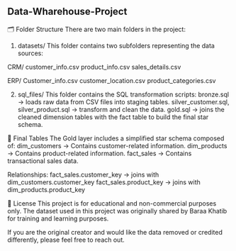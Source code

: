 ## Data-Wharehouse-Project

🗂️ Folder Structure
There are two main folders in the project:

1. datasets/
This folder contains two subfolders representing the data sources:

CRM/
customer_info.csv
product_info.csv
sales_details.csv

ERP/
Customer_info.csv
customer_location.csv
product_categories.csv

2. sql_files/
This folder contains the SQL transformation scripts:
bronze.sql → loads raw data from CSV files into staging tables.
silver_customer.sql, silver_product.sql → transform and clean the data.
gold.sql → joins the cleaned dimension tables with the fact table to build the final star schema.

🧾 Final Tables
The Gold layer includes a simplified star schema composed of:
dim_customers → Contains customer-related information.
dim_products → Contains product-related information.
fact_sales → Contains transactional sales data.

Relationships:
fact_sales.customer_key → joins with dim_customers.customer_key
fact_sales.product_key → joins with dim_products.product_key

📄 License
This project is for educational and non-commercial purposes only.
The dataset used in this project was originally shared by Baraa Khatib for training and learning purposes.

If you are the original creator and would like the data removed or credited differently, please feel free to reach out.

